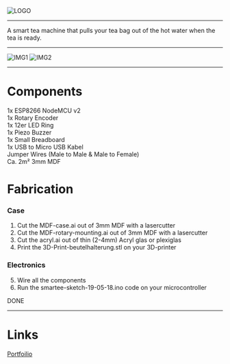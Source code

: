 <img src="https://www.aljoschatheil.de/smartee.png" alt="LOGO" title="" />

<hr>
A smart tea machine that pulls your tea bag out of the hot water when the tea is ready. 

<hr>
<img src="https://www.aljoschatheil.de/IMG_4449.jpg" alt="IMG1" title="" />
<img src="https://www.aljoschatheil.de/IMG_4455.png" alt="IMG2" title="" />
<hr>

# Components 

1x ESP8266 NodeMCU v2 </br>
1x Rotary Encoder</br>
1x 12er LED Ring</br>
1x Piezo Buzzer</br>
1x Small Breadboard</br>
1x USB to Micro USB Kabel</br>
Jumper Wires (Male to Male & Male to Female)</br>
Ca. 2m² 3mm MDF 


# Fabrication
### Case
1. Cut the MDF-case.ai out of 3mm MDF with a lasercutter </br>
2. Cut the MDF-rotary-mounting.ai out of 3mm MDF with a lasercutter </br>
3. Cut the acryl.ai out of thin (2-4mm) Acryl glas or plexiglas </br>
4. Print the 3D-Print-beutelhalterung.stl on your 3D-printer </br>

### Electronics
5. Wire all the components </br>
6. Run the smartee-sketch-19-05-18.ino code on your microcontroller </br>

DONE

<hr>

# Links
[Portfoilio](https://www.aljoschatheil.de/)

